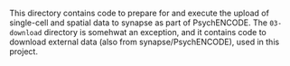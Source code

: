 This directory contains code to prepare for and execute the upload of single-cell and spatial data to synapse as part of PsychENCODE. The `03-download` directory is somehwat an exception, and it contains code to download external data (also from synapse/PsychENCODE), used in this project.
